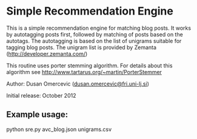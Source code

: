Simple Recommendation Engine
=============================

This is a simple recommendation engine for matching blog posts. It
works by autotagging posts first, followed by matching of posts based
on the autotags. The autotagging is based on the list of unigrams
suitable for tagging blog posts. The unigram list is provided by Zemanta
(http://developer.zemanta.com/)

This routine uses porter stemming algorithm. For details about this algorithm
see http://www.tartarus.org/~martin/PorterStemmer

Author: Dusan Omercevic (dusan.omercevic@fri.uni-lj.si)

Initial release: October 2012


Example usage:
--------------
python sre.py avc_blog.json unigrams.csv